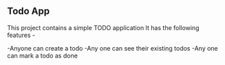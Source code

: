 ## Todo App

This project contains a simple TODO application 
It has the following features - 

-Anyone can create a todo
-Any one can see their existing todos
-Any one can mark a todo as done